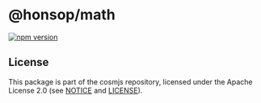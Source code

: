 # @honsop/math

[![npm version](https://img.shields.io/npm/v/@honsop/math.svg)](https://www.npmjs.com/package/@honsop/math)

## License

This package is part of the cosmjs repository, licensed under the Apache License
2.0 (see [NOTICE](https://github.com/cosmos/cosmjs/blob/main/NOTICE) and
[LICENSE](https://github.com/cosmos/cosmjs/blob/main/LICENSE)).
